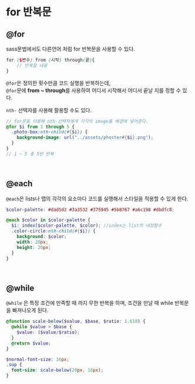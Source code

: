 # for 반복문
## @for
sass문법에서도 다른언어 처럼 for 반복문을 사용할 수 있다. <br />

```scss
for ($변수) from (시작) through(끝){
	// 반복할 내용
}
```
`@for`은 정의한 횟수만큼 코드 실행을 반복하는데, <br />
`@for`문에 **from ~ through**를 사용하여 어디서 시작해서 어디서 끝날 지를 정할 수 있다.<br />

`nth-` 선택자를 사용해 활용할 수도 있다.

```scss
// for문을 이용해 nth-선택자에게 각각의 image를 배경에 넣어준다.
@for $i from 1 through 5 {
  .photo-box:nth-child(#{$i}) {
    background-image: url("../assets/phoster#{$i}.png");
  }
} 
// 1 ~ 5 총 5번 반복
```
<br />

## @each
`@each`은 lists나 맵의 각각의 요소마다 코드를 실행해서 스타일을 적용할 수 있게 한다.

```scss
$color-palette: #dad5d2 #3a3532 #375945 #5b8767 #a6c198 #dbdfc8;

@each $color in $color-palette {
  $i: index($color-palette, $color); //index는 list의 내장함수
  .color-circle:nth-child(#{$i}) {
    background: $color;
    width: 20px;
    height: 20px;
  }
}
```
<br />

## @while
`@while` 은 특정 조건에 만족할 때 까지 무한 반복을 하며, 조건을 만날 때 while 반복문을 빠져나오게 된다.

```scss
@function scale-below($value, $base, $ratio: 1.618) {
  @while $value > $base {
    $value: ($value/$ratio);
  }
  @return $value;
}

$normal-font-size: 16px;
.sup {
  font-size: scale-below(20px, 16px);
}
```